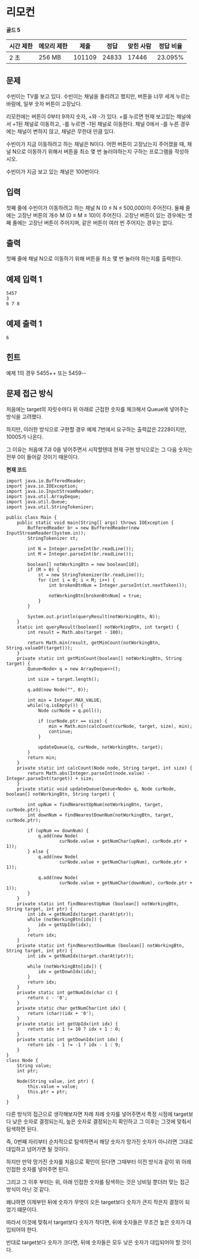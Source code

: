 # 리모컨
**골드 5**

|시간 제한|	메모리 제한|	제출|	정답	|맞힌 사람|	정답 비율|
|---|---|---|---|---|---|
|2 초|	256 MB	|101109	|24833|	17446|	23.095%|

## 문제 

수빈이는 TV를 보고 있다. 수빈이는 채널을 돌리려고 했지만, 버튼을 너무 세게 누르는 바람에, 일부 숫자 버튼이 고장났다.

리모컨에는 버튼이 0부터 9까지 숫자, +와 -가 있다. +를 누르면 현재 보고있는 채널에서 +1된 채널로 이동하고, -를 누르면 -1된 채널로 이동한다. 채널 0에서 -를 누른 경우에는 채널이 변하지 않고, 채널은 무한대 만큼 있다.

수빈이가 지금 이동하려고 하는 채널은 N이다. 어떤 버튼이 고장났는지 주어졌을 때, 채널 N으로 이동하기 위해서 버튼을 최소 몇 번 눌러야하는지 구하는 프로그램을 작성하시오.

수빈이가 지금 보고 있는 채널은 100번이다.

## 입력 

첫째 줄에 수빈이가 이동하려고 하는 채널 N (0 ≤ N ≤ 500,000)이 주어진다. 둘째 줄에는 고장난 버튼의 개수 M (0 ≤ M ≤ 10)이 주어진다. 고장난 버튼이 있는 경우에는 셋째 줄에는 고장난 버튼이 주어지며, 같은 버튼이 여러 번 주어지는 경우는 없다.

## 출력

첫째 줄에 채널 N으로 이동하기 위해 버튼을 최소 몇 번 눌러야 하는지를 출력한다.

## 예제 입력 1

```
5457
3
6 7 8
```

## 예제 출력 1

```
6
```

## 힌트 

예제 1의 경우 5455++ 또는 5459--

## 문제 접근 방식

처음에는 target의 자릿수마다 위 아래로 근접한 숫자를 체크해서 Queue에 넣어주는 방식을 고려했다.

하지만, 이러한 방식으로 구현할 경우 예제 7번에서 요구하는 출력값은 2228이지만, 10005가 나온다.

그 이유는 처음에 7과 0을 넣어주면서 시작할텐데 현재 구현 방식으로는 그 다음 숫자는 전부 0이 들어갈 것이기 때문이다.

**현재 코드**

```
import java.io.BufferedReader;
import java.io.IOException;
import java.io.InputStreamReader;
import java.util.ArrayDeque;
import java.util.Queue;
import java.util.StringTokenizer;

public class Main {
    public static void main(String[] args) throws IOException {
        BufferedReader br = new BufferedReader(new InputStreamReader(System.in));
        StringTokenizer st;

        int N = Integer.parseInt(br.readLine());
        int M = Integer.parseInt(br.readLine());

        boolean[] notWorkingBtn = new boolean[10];
        if (M > 0) {
            st = new StringTokenizer(br.readLine());
            for (int i = 0; i < M; i++) {
                int brokenBtnNum = Integer.parseInt(st.nextToken());

                notWorkingBtn[brokenBtnNum] = true;
            }
        }

        System.out.println(queryResult(notWorkingBtn, N));
    }
    static int queryResult(boolean[] notWorkingBtn, int target) {
        int result = Math.abs(target - 100);

        return Math.min(result, getMinCount(notWorkingBtn, String.valueOf(target)));
    }
    private static int getMinCount(boolean[] notWorkingBtn, String target) {
        Queue<Node> q = new ArrayDeque<>();

        int size = target.length();

        q.add(new Node("", 0));

        int min = Integer.MAX_VALUE;
        while(!q.isEmpty()) {
            Node curNode = q.poll();

            if (curNode.ptr == size) {
                min = Math.min(calcCount(curNode, target, size), min);
                continue;
            }

            updateQueue(q, curNode, notWorkingBtn, target);
        }
        return min;
    }
    private static int calcCount(Node node, String target, int size) {
        return Math.abs(Integer.parseInt(node.value) - Integer.parseInt(target)) + size;
    }
    private static void updateQueue(Queue<Node> q, Node curNode, boolean[] notWorkingBtn, String target) {

        int upNum = findNearestUpNum(notWorkingBtn, target, curNode.ptr);
        int downNum = findNearestDownNum(notWorkingBtn, target, curNode.ptr);

        if (upNum == downNum) {
            q.add(new Node(
                    curNode.value + getNumChar(upNum), curNode.ptr + 1));
        } else {
            q.add(new Node(
                    curNode.value + getNumChar(upNum), curNode.ptr + 1));

            q.add(new Node(
                    curNode.value + getNumChar(downNum), curNode.ptr + 1));
        }
    }
    private static int findNearestUpNum (boolean[] notWorkingBtn, String target, int ptr) {
        int idx = getNumIdx(target.charAt(ptr));
        while (notWorkingBtn[idx]) {
            idx = getUpIdx(idx);
        }
        return idx;
    }
    private static int findNearestDownNum (boolean[] notWorkingBtn, String target, int ptr) {
        int idx = getNumIdx(target.charAt(ptr));

        while (notWorkingBtn[idx]) {
            idx = getDownIdx(idx);
        }
        return idx;
    }
    private static int getNumIdx(char c) {
        return c - '0';
    }
    private static char getNumChar(int idx) {
        return (char)(idx + '0');
    }
    private static int getUpIdx(int idx) {
        return idx + 1 != 10 ? idx + 1 : 0;
    }
    private static int getDownIdx(int idx) {
        return idx - 1 != -1 ? idx - 1 : 9;
    }
}
class Node {
    String value;
    int ptr;

    Node(String value, int ptr) {
        this.value = value;
        this.ptr = ptr;
    }
}
```

다른 방식의 접근으로 생각해보자면 차례 차례 숫자를 넣어주면서 특정 시점에 target보다 낮은 숫자로 결정되는지, 높은 숫자로 결정되는지 확인하고 그 이후는 그것에 맞춰서 탐색하면 된다.

즉, 0번째 자리부터 순차적으로 탐색하면서 해당 숫자가 망가진 숫자가 아니라면 그대로 대입하고 넘어가면 될 것이다.

하지만 만약 망가진 숫자를 처음으로 확인이 된다면 그때부터 이전 방식과 같이 위 아래 인접한 숫자를 넣어주면 된다.

그리고 그 이후 부터는 위, 아래 인접한 숫자를 탐색하는 것은 낭비일 뿐더러 맞는 접근 방식이 아닌 것 같다.

왜냐하면 이제부턴 뒤에 숫자가 무엇이 오든 target보다 숫자가 큰지 작은지 결정이 되었기 떄문이다.

따라서 이것에 맞춰서 target보다 숫자가 작다면, 뒤에 숫자들은 무조건 높은 숫자가 대입되어야 한다.

반대로 target보다 숫자가 크다면, 뒤에 숫자들은 모두 낮은 숫자가 대입되어야 할 것이다.
